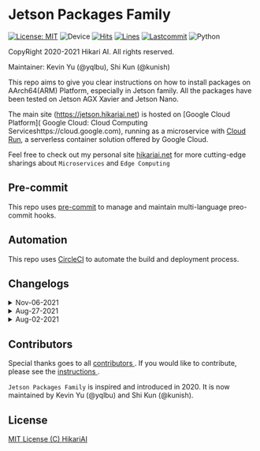 # Jetson Packages Family

[![License: MIT](https://img.shields.io/badge/License-MIT-yellow.svg)](https://opensource.org/licenses/MIT)
![Device](<https://img.shields.io/static/v1?label=Device&message=Jetson(ARMv8)&color=orange>)
[![Hits](https://hits.seeyoufarm.com/api/count/incr/badge.svg?url=https%3A%2F%2Fgithub.com%2Fyqlbu%2Fjetson-packages-family&count_bg=%23723DC8&title_bg=%23555555&icon=&icon_color=%23E7E7E7&title=hits&edge_flat=false)](https://hits.seeyoufarm.com)
[![Lines](https://img.shields.io/tokei/lines/github/hikari-ai/jetson-packages-family)](https://img.shields.io/tokei/lines/github/hikari-ai/jetson-packages-family)
[![Lastcommit](https://img.shields.io/github/last-commit/hikari-ai/jetson-packages-family)](https://img.shields.io/github/last-commit/yqlbu/jetson-packages-family)
![Python](https://img.shields.io/static/v1?label=Python&message=3.6&color=red)

CopyRight 2020-2021 Hikari AI. All rights reserved.

Maintainer: Kevin Yu (@yqlbu), Shi Kun (@kunish)

This repo aims to give you clear instructions on how to install packages on AArch64(ARM) Platform, especially in Jetson family. All the packages have been tested on Jetson AGX Xavier and Jetson Nano.

The main site (https://jetson.hikariai.net) is hosted on [Google Cloud Platform](
Google Cloud: Cloud Computing Serviceshttps://cloud.google.com), running as a microservice with [Cloud Run](https://cloud.google.com/run), a serverless container solution offered by Google Cloud.

Feel free to check out my personal site [hikariai.net](https://hikariai.net) for more cutting-edge sharings about `Microservices` and `Edge Computing`

## Pre-commit

This repo uses [pre-commit](https://github.com/pre-commit/pre-commit) to manage and maintain multi-language preo-commit hooks.

## Automation

This repo uses [CircleCI](https://circleci.com/) to automate the build and deployment process.

## Changelogs

<details><summary>Nov-06-2021</summary>

### Updated

- Host the main site on `Google Cloud Platform`, powered by Hugo and running as a microservice with `Google Cloud Run`

</details>

<details><summary>Aug-27-2021</summary>

### Updated

- Use `pip3` to install `docker-compose`

</p></details>

<details><summary>Aug-02-2021</summary>

### Added

- `Update Logs` section

### Updated

- `Archiconda3` to [v0.2.3](https://github.com/Archiconda/build-tools/releases/tag/0.2.3)

</p></details>

## Contributors

Special thanks goes to all [ contributors ](https://github.com/yqlbu/jetson-packages-family/graphs/contributors). If you would like to contribute, please see the [ instructions ](https://github.com/hikari-ai/jetson-packages-family/blob/master/docs/contribute.md).

`Jetson Packages Family` is inspired and introduced in 2020. It is now maintained by Kevin Yu (@yqlbu) and Shi Kun (@kunish).

## License

[MIT License (C) HikariAI](https://github.com/yqlbu/jetson-packages-family/blob/master/LICENSE)
